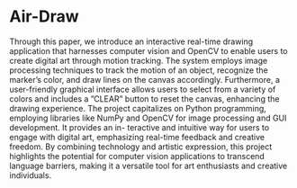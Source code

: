 # Air-Draw
Through this paper, we introduce an interactive real-time drawing application that harnesses computer vision and OpenCV to enable users to create digital art through motion tracking. The system employs image processing techniques to track the motion of an object, recognize the marker’s color, and draw lines on the canvas accordingly. Furthermore, a user-friendly graphical interface allows users to select from a variety of colors and includes a ”CLEAR” button to reset the canvas, enhancing the drawing experience. The project capitalizes on Python programming, employing libraries like NumPy and OpenCV for image processing and GUI development. It provides an in- teractive and intuitive way for users to engage with digital art, emphasizing real-time feedback and creative freedom. By combining technology and artistic expression, this project highlights the potential for computer vision applications to transcend language barriers, making it a versatile tool for art enthusiasts and creative individuals.
 

